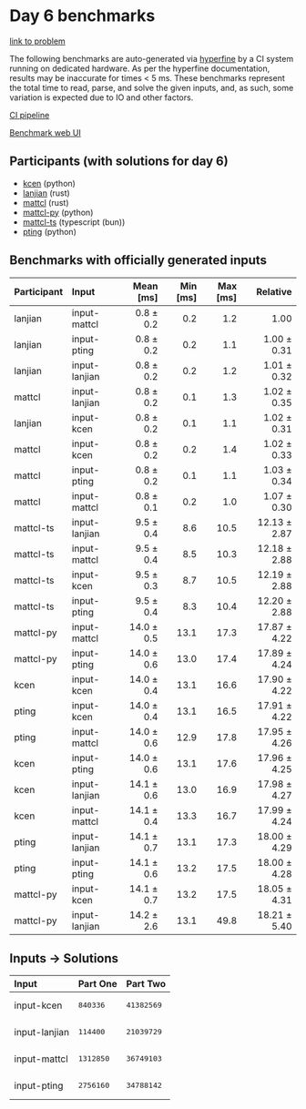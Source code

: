 # Day 6 benchmarks

[link to problem](https://adventofcode.com/2023/day/6)

The following benchmarks are auto-generated via
[hyperfine](https://github.com/sharkdp/hyperfine) by a CI system running on
dedicated hardware. As per the hyperfine documentation, results may be
inaccurate for times < 5 ms. These benchmarks represent the total time to read,
parse, and solve the given inputs, and, as such, some variation is expected due
to IO and other factors.

[CI pipeline](http://ci.papercode.net:8080/teams/main/pipelines/aoc2023)

[Benchmark web UI](https://aoc.ancalagon.black)


## Participants (with solutions for day 6)

- [kcen](https://github.com/kcen/aoc2023) (python)
- [lanjian](https://github.com/lanjian/aoc-2023) (rust)
- [mattcl](https://github.com/mattcl/aoc2023) (rust)
- [mattcl-py](https://github.com/mattcl/aoc2023-py) (python)
- [mattcl-ts](https://github.com/mattcl/aoc2023-js) (typescript (bun))
- [pting](https://github.com/pting/aoc2023) (python)


## Benchmarks with officially generated inputs

| Participant | Input | Mean [ms] | Min [ms] | Max [ms] | Relative |
|:---|:---|---:|---:|---:|---:|
| lanjian | input-mattcl | 0.8 ± 0.2 | 0.2 | 1.2 | 1.00 |
| lanjian | input-pting | 0.8 ± 0.2 | 0.2 | 1.1 | 1.00 ± 0.31 |
| lanjian | input-lanjian | 0.8 ± 0.2 | 0.2 | 1.2 | 1.01 ± 0.32 |
| mattcl | input-lanjian | 0.8 ± 0.2 | 0.1 | 1.3 | 1.02 ± 0.35 |
| lanjian | input-kcen | 0.8 ± 0.2 | 0.1 | 1.1 | 1.02 ± 0.31 |
| mattcl | input-kcen | 0.8 ± 0.2 | 0.2 | 1.4 | 1.02 ± 0.33 |
| mattcl | input-pting | 0.8 ± 0.2 | 0.1 | 1.1 | 1.03 ± 0.34 |
| mattcl | input-mattcl | 0.8 ± 0.1 | 0.2 | 1.0 | 1.07 ± 0.30 |
| mattcl-ts | input-lanjian | 9.5 ± 0.4 | 8.6 | 10.5 | 12.13 ± 2.87 |
| mattcl-ts | input-mattcl | 9.5 ± 0.4 | 8.5 | 10.3 | 12.18 ± 2.88 |
| mattcl-ts | input-kcen | 9.5 ± 0.3 | 8.7 | 10.5 | 12.19 ± 2.88 |
| mattcl-ts | input-pting | 9.5 ± 0.4 | 8.3 | 10.4 | 12.20 ± 2.88 |
| mattcl-py | input-mattcl | 14.0 ± 0.5 | 13.1 | 17.3 | 17.87 ± 4.22 |
| mattcl-py | input-pting | 14.0 ± 0.6 | 13.0 | 17.4 | 17.89 ± 4.24 |
| kcen | input-kcen | 14.0 ± 0.4 | 13.1 | 16.6 | 17.90 ± 4.22 |
| pting | input-kcen | 14.0 ± 0.4 | 13.1 | 16.5 | 17.91 ± 4.22 |
| pting | input-mattcl | 14.0 ± 0.6 | 12.9 | 17.8 | 17.95 ± 4.26 |
| kcen | input-pting | 14.0 ± 0.6 | 13.1 | 17.6 | 17.96 ± 4.25 |
| kcen | input-lanjian | 14.1 ± 0.6 | 13.0 | 16.9 | 17.98 ± 4.27 |
| kcen | input-mattcl | 14.1 ± 0.4 | 13.3 | 16.7 | 17.99 ± 4.24 |
| pting | input-lanjian | 14.1 ± 0.7 | 13.1 | 17.3 | 18.00 ± 4.29 |
| pting | input-pting | 14.1 ± 0.6 | 13.2 | 17.5 | 18.00 ± 4.28 |
| mattcl-py | input-kcen | 14.1 ± 0.7 | 13.2 | 17.5 | 18.05 ± 4.31 |
| mattcl-py | input-lanjian | 14.2 ± 2.6 | 13.1 | 49.8 | 18.21 ± 5.40 |


## Inputs -> Solutions

| Input | Part One | Part Two |
|:---|:---|:---|
|input-kcen|<pre>840336</pre>|<pre>41382569</pre>|
|input-lanjian|<pre>114400</pre>|<pre>21039729</pre>|
|input-mattcl|<pre>1312850</pre>|<pre>36749103</pre>|
|input-pting|<pre>2756160</pre>|<pre>34788142</pre>|